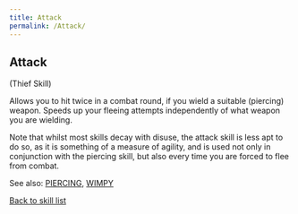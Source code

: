 ```yaml
---
title: Attack
permalink: /Attack/
---
```


## Attack

(Thief Skill)

Allows you to hit twice in a combat round, if you wield a suitable
(piercing) weapon. Speeds up your fleeing attempts independently of what
weapon you are wielding.

Note that whilst most skills decay with disuse, the attack skill is less
apt to do so, as it is something of a measure of agility, and is used
not only in conjunction with the piercing skill, but also every time you
are forced to flee from combat.

See also: [PIERCING](PIERCING "wikilink"), [WIMPY](WIMPY "wikilink")

[Back to skill list](Skill "wikilink")